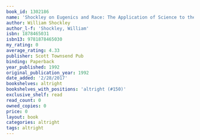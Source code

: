 ```yaml
---
book_id: 1302186
name: 'Shockley on Eugenics and Race: The Application of Science to the Solution of Human Problems'
author: William Shockley
author_l-f: 'Shockley, William'
isbn: 1878465031
isbn13: 9781878465030
my_rating: 0
average_rating: 4.33
publisher: Scott Townsend Pub
binding: Paperback
year_published: 1992
original_publication_year: 1992
date_added: '2/28/2017'
bookshelves: altright
bookshelves_with_positions: 'altright (#150)'
exclusive_shelf: read
read_count: 0
owned_copies: 0
price: 0
layout: book
categories: altright
tags: altright
---
```

